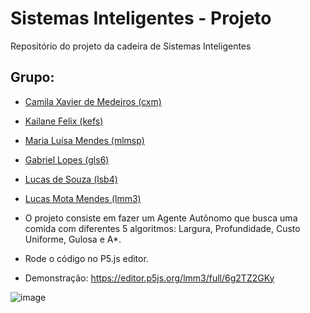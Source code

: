 # Sistemas Inteligentes - Projeto
Repositório do projeto da cadeira de Sistemas Inteligentes 

## Grupo:
* [Camila Xavier de Medeiros (cxm)](https://github.com/cxmedeiros)
* [Kailane Felix (kefs)](https://github.com/kailanefelix)
* [Maria Luísa Mendes (mlmsp)](https://github.com/lumendesp)
* [Gabriel Lopes (gls6)](https://github.com/Gabriellopess)
* [Lucas de Souza (lsb4)](https://github.com/lsb4)
* [Lucas Mota Mendes (lmm3)](https://github.com/lmm3)


* O projeto consiste em fazer um Agente Autônomo que busca uma comida com diferentes 5 algoritmos: Largura, Profundidade, Custo Uniforme, Gulosa e A*.

* Rode o código no P5.js editor.

* Demonstração: https://editor.p5js.org/lmm3/full/6g2TZ2GKy

![image](https://user-images.githubusercontent.com/89268381/221686400-eb6ec017-3a6d-4e25-b5f6-a71d02426a68.png)


